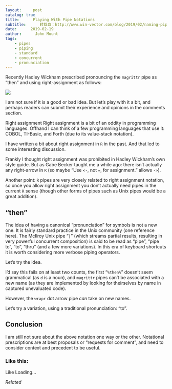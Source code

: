 ```yaml
---
layout:     post
catalog: true
title:      Playing With Pipe Notations
subtitle:      转载自：http://www.win-vector.com/blog/2019/02/naming-pipes/
date:      2019-02-19
author:      John Mount
tags:
    - pipes
    - piping
    - standard
    - concurrent
    - pronunciation
---
```


Recently Hadley Wickham prescribed pronouncing the `magrittr` pipe as “then” and using right-assignment as follows:

![](https://i2.wp.com/www.win-vector.com/blog/wp-content/uploads/2019/02/NewImage.png?resize=525%2C244)


I am not sure if it is a good or bad idea. But let’s play with it a bit, and perhaps readers can submit their experience and opinions in the comments section.




Right assignment
Right assignment is a bit of an oddity in programming languages. Offhand I can think of a few programming languages that use it: COBOL, TI-Basic, and Forth (due to its value-stack notation).

I have written a bit about right assignment in `R` in the past. And that led to some interesting discussion.

Frankly I thought right assignment was prohibited in Hadley Wickham’s own style guide. But as Gabe Becker taught me a while ago: there isn’t actually any right-arrow in `R` (so maybe “Use `<-`, not `=`, for assignment.” allows `->`).

Another point: `R` pipes are very closely related to right assignment notation, so once you allow right assignment you don’t actually need pipes in the current `R` sense (though other forms of pipes such as Unix pipes would be a great addition).

## “then”

The idea of having a canonical “pronunciation” for symbols is not a new one. It is fairly standard practice in the Unix community (one reference here). The McIlroy Unix pipe “`|`” (which streams partial results, resulting in very powerful concurrent composition) is said to be read as “pipe”, “pipe to”, “to”, “thru” (and a few more variations). In this era of keyboard shortcuts it is worth considering more verbose piping operators.

Let’s try the idea.

I’d say this fails on at least two counts, the first “`%then%`” doesn’t seem grammatical (as `d` is a noun), and `magrittr` pipes can’t be associated with a new name (as they are implemented by looking for theirselves by name in captured unevaluated code).

However, the `wrapr` dot arrow pipe *can* take on new names.

Let’s try a variation, using a traditional pronunciation: “to”.

## Conclusion

I am still not sure about the above notation one way or the other. Notational prescriptions are at best proposals or “requests for comment”, and need to consider context and precedent to be useful.

### Like this:

Like Loading...


*Related*

